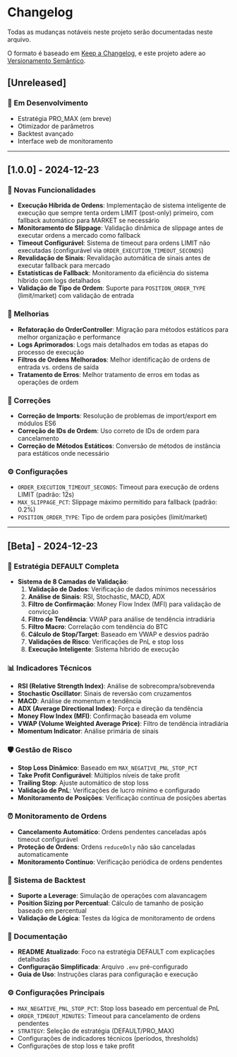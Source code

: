 # Changelog

Todas as mudanças notáveis neste projeto serão documentadas neste arquivo.

O formato é baseado em [Keep a Changelog](https://keepachangelog.com/pt-BR/1.0.0/),
e este projeto adere ao [Versionamento Semântico](https://semver.org/lang/pt-BR/).

## [Unreleased]

### 🚧 Em Desenvolvimento
- Estratégia PRO_MAX (em breve)
- Otimizador de parâmetros
- Backtest avançado
- Interface web de monitoramento

---

## [1.0.0] - 2024-12-23

### 🚀 Novas Funcionalidades
- **Execução Híbrida de Ordens**: Implementação de sistema inteligente de execução que sempre tenta ordem LIMIT (post-only) primeiro, com fallback automático para MARKET se necessário
- **Monitoramento de Slippage**: Validação dinâmica de slippage antes de executar ordens a mercado como fallback
- **Timeout Configurável**: Sistema de timeout para ordens LIMIT não executadas (configurável via `ORDER_EXECUTION_TIMEOUT_SECONDS`)
- **Revalidação de Sinais**: Revalidação automática de sinais antes de executar fallback para mercado
- **Estatísticas de Fallback**: Monitoramento da eficiência do sistema híbrido com logs detalhados
- **Validação de Tipo de Ordem**: Suporte para `POSITION_ORDER_TYPE` (limit/market) com validação de entrada

### 🔧 Melhorias
- **Refatoração do OrderController**: Migração para métodos estáticos para melhor organização e performance
- **Logs Aprimorados**: Logs mais detalhados em todas as etapas do processo de execução
- **Filtros de Ordens Melhorados**: Melhor identificação de ordens de entrada vs. ordens de saída
- **Tratamento de Erros**: Melhor tratamento de erros em todas as operações de ordem

### 🐛 Correções
- **Correção de Imports**: Resolução de problemas de import/export em módulos ES6
- **Correção de IDs de Ordem**: Uso correto de IDs de ordem para cancelamento
- **Correção de Métodos Estáticos**: Conversão de métodos de instância para estáticos onde necessário

### ⚙️ Configurações
- `ORDER_EXECUTION_TIMEOUT_SECONDS`: Timeout para execução de ordens LIMIT (padrão: 12s)
- `MAX_SLIPPAGE_PCT`: Slippage máximo permitido para fallback (padrão: 0.2%)
- `POSITION_ORDER_TYPE`: Tipo de ordem para posições (limit/market)

---

## [Beta] - 2024-12-23

### 🎯 Estratégia DEFAULT Completa
- **Sistema de 8 Camadas de Validação**:
  1. **Validação de Dados**: Verificação de dados mínimos necessários
  2. **Análise de Sinais**: RSI, Stochastic, MACD, ADX
  3. **Filtro de Confirmação**: Money Flow Index (MFI) para validação de convicção
  4. **Filtro de Tendência**: VWAP para análise de tendência intradiária
  5. **Filtro Macro**: Correlação com tendência do BTC
  6. **Cálculo de Stop/Target**: Baseado em VWAP e desvios padrão
  7. **Validações de Risco**: Verificações de PnL e stop loss
  8. **Execução Inteligente**: Sistema híbrido de execução

### 📊 Indicadores Técnicos
- **RSI (Relative Strength Index)**: Análise de sobrecompra/sobrevenda
- **Stochastic Oscillator**: Sinais de reversão com cruzamentos
- **MACD**: Análise de momentum e tendência
- **ADX (Average Directional Index)**: Força e direção da tendência
- **Money Flow Index (MFI)**: Confirmação baseada em volume
- **VWAP (Volume Weighted Average Price)**: Filtro de tendência intradiária
- **Momentum Indicator**: Análise primária de sinais

### 🛡️ Gestão de Risco
- **Stop Loss Dinâmico**: Baseado em `MAX_NEGATIVE_PNL_STOP_PCT`
- **Take Profit Configurável**: Múltiplos níveis de take profit
- **Trailing Stop**: Ajuste automático de stop loss
- **Validação de PnL**: Verificações de lucro mínimo e configurado
- **Monitoramento de Posições**: Verificação contínua de posições abertas

### ⏰ Monitoramento de Ordens
- **Cancelamento Automático**: Ordens pendentes canceladas após timeout configurável
- **Proteção de Ordens**: Ordens `reduceOnly` não são canceladas automaticamente
- **Monitoramento Contínuo**: Verificação periódica de ordens pendentes

### 🔄 Sistema de Backtest
- **Suporte a Leverage**: Simulação de operações com alavancagem
- **Position Sizing por Percentual**: Cálculo de tamanho de posição baseado em percentual
- **Validação de Lógica**: Testes da lógica de monitoramento de ordens

### 📝 Documentação
- **README Atualizado**: Foco na estratégia DEFAULT com explicações detalhadas
- **Configuração Simplificada**: Arquivo `.env` pré-configurado
- **Guia de Uso**: Instruções claras para configuração e execução

### ⚙️ Configurações Principais
- `MAX_NEGATIVE_PNL_STOP_PCT`: Stop loss baseado em percentual de PnL
- `ORDER_TIMEOUT_MINUTES`: Timeout para cancelamento de ordens pendentes
- `STRATEGY`: Seleção de estratégia (DEFAULT/PRO_MAX)
- Configurações de indicadores técnicos (períodos, thresholds)
- Configurações de stop loss e take profit 